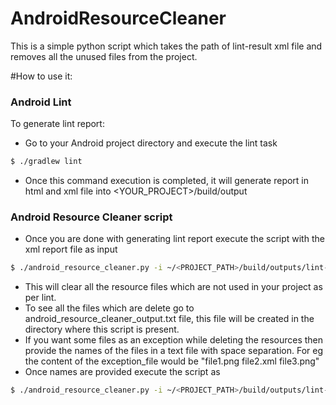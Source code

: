# AndroidResourceCleaner
This is a simple  python script which takes the path of lint-result xml file and removes all the unused files from the project.

#How to use it:

### Android Lint 
To generate lint report:

* Go to your Android project directory and execute the lint task
```sh
$ ./gradlew lint
```
* Once this command execution is completed, it will generate report in html and xml file into <YOUR_PROJECT>/build/output

### Android Resource Cleaner script

* Once you are done with generating lint report execute the script with the xml report file as input
```sh
$ ./android_resource_cleaner.py -i ~/<PROJECT_PATH>/build/outputs/lint-results.xml
```
* This will clear all the resource files which are not used in your project as per lint.
* To see all the files which are delete go to android_resource_cleaner_output.txt file, this file will be created in the directory where this script is present.
* If you want some files as an exception while deleting the resources then provide the names of the files in a text file with space separation. For eg the content of the exception_file would be "file1.png file2.xml file3.png"
* Once names are provided execute the script as
```sh
$ ./android_resource_cleaner.py -i ~/<PROJECT_PATH>/build/outputs/lint-results.xml -e <PATH_TO_FILE_WITH_FILE_NAMES>






